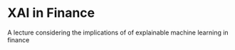 # XAI in Finance
A lecture considering the implications of of explainable machine learning in finance
